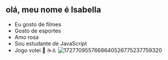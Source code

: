 ## olá, meu nome é Isabella 
- Eu gosto de filmes
- Gosto de esportes
- Amo rosa
- Sou estudante de JavaScript
- Jogo volei
💙 ☕⚓
![1727709557668640526775237759320](https://github.com/user-attachments/assets/6de9b45b-d6db-46be-9dcd-d50d203bd243)
